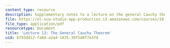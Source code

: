 ```yaml
---
content_type: resource
description: Supplementary notes to a lecture on the general Cauchy theorem.
file: https://ol-ocw-studio-app-production.s3.amazonaws.com/courses/18-112-functions-of-a-complex-variable-fall-2008/8793d412fa0da2a4183539f5d8f7e3fd_lecture13.pdf
file_type: application/pdf
resourcetype: Document
title: 'Lecture 13: The General Cauchy Theorem'
uid: 8793d412-fa0d-a2a4-1835-39f5d8f7e3fd
---
```

